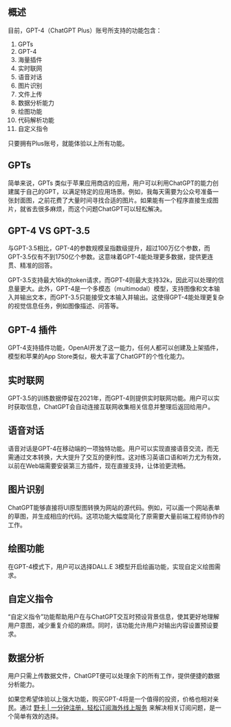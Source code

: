 ## 概述

目前，GPT-4（ChatGPT Plus）账号所支持的功能包含：

1. GPTs
2. GPT-4
3. 海量插件
4. 实时联网
5. 语音对话
6. 图片识别
7. 文件上传
8. 数据分析能力
9. 绘图功能
10. 代码解析功能
11. 自定义指令

只要拥有Plus账号，就能体验以上所有功能。

## GPTs

简单来说，GPTs 类似于苹果应用商店的应用，用户可以利用ChatGPT的能力创建属于自己的GPT，以满足特定的应用场景。例如，我每天需要为公众号准备一张封面图，之前花费了大量时间寻找合适的图片。如果能有一个程序直接生成图片，就省去很多麻烦，而这个问题ChatGPT可以轻松解决。

## GPT-4 VS GPT-3.5

与GPT-3.5相比，GPT-4的参数规模呈指数级提升，超过100万亿个参数，而GPT-3.5仅有不到1750亿个参数。这意味着GPT-4能处理更多数据，提供更连贯、精准的回答。

GPT-3.5支持最大16k的token请求，而GPT-4则最大支持32k，因此可以处理的信息量更大。此外，GPT-4是一个多模态（multimodal）模型，支持图像和文本输入并输出文本，而GPT-3.5只能接受文本输入并输出。这使得GPT-4能处理更复杂的视觉信息任务，例如图像描述、问答等。

## GPT-4 插件

GPT-4支持插件功能，OpenAI开发了这一能力，任何人都可以创建及上架插件，模型和苹果的App Store类似，极大丰富了ChatGPT的个性化能力。

## 实时联网

GPT-3.5的训练数据停留在2021年，而GPT-4则提供实时联网功能。用户可以实时获取信息，ChatGPT会自动连接互联网收集相关信息并整理后返回给用户。

## 语音对话

语音对话是GPT-4在移动端的一项独特功能。用户可以实现直接语音交流，而无需通过文本转换，大大提升了交互的便利性。这对练习英语口语和听力尤为有效，以前在Web端需要安装第三方插件，现在直接支持，让体验更流畅。

## 图片识别

ChatGPT能够直接将UI原型图转换为网站的源代码。例如，可以画一个网站表单的草图，并生成相应的代码。这项功能大幅度简化了原需要大量前端工程师协作的工作。

## 绘图功能

在GPT-4模式下，用户可以选择DALL.E 3模型开启绘画功能，实现自定义绘图需求。

## 自定义指令

“自定义指令”功能帮助用户在与ChatGPT交互时预设背景信息，使其更好地理解用户意图，减少重复介绍的麻烦。同时，该功能允许用户对输出内容设置预设要求。

## 数据分析

用户只需上传数据文件，ChatGPT便可以处理余下的所有工作，提供便捷的数据分析能力。

如果您希望体验以上强大功能，购买GPT-4将是一个值得的投资，价格也相对亲民。通过  [野卡 | 一分钟注册，轻松订阅海外线上服务](https://bit.ly/bewildcard) 来解决相关订阅问题，是一个简单有效的选择。